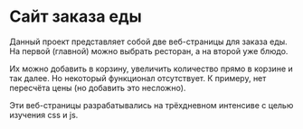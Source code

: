 # Сайт заказа еды

Данный проект представляет собой две веб-страницы для заказа еды. На первой (главной) можно выбрать ресторан, а на второй уже блюдо.

Их можно добавить в корзину, увеличить количество прямо в корзине и так далее. Но некоторый функционал отсутствует. К примеру, нет пересчёта цены (но добавить это несложно).

Эти веб-страницы разрабатывались на трёхдневном интенсиве с целью изучения css и js.

